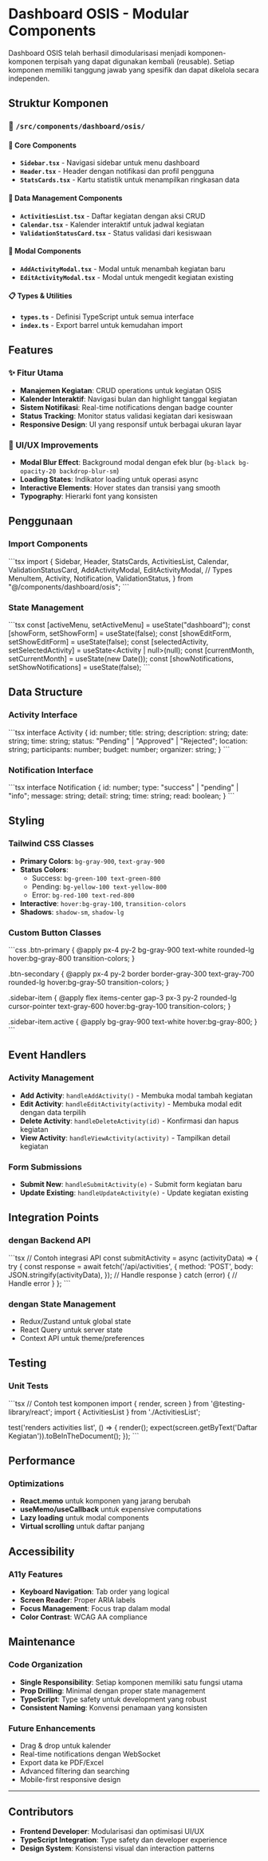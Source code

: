 # Dashboard OSIS - Modular Components

Dashboard OSIS telah berhasil dimodularisasi menjadi komponen-komponen terpisah yang dapat digunakan kembali (reusable). Setiap komponen memiliki tanggung jawab yang spesifik dan dapat dikelola secara independen.

## Struktur Komponen

### 📁 `/src/components/dashboard/osis/`

#### 🔧 Core Components
- **`Sidebar.tsx`** - Navigasi sidebar untuk menu dashboard
- **`Header.tsx`** - Header dengan notifikasi dan profil pengguna
- **`StatsCards.tsx`** - Kartu statistik untuk menampilkan ringkasan data

#### 📝 Data Management Components
- **`ActivitiesList.tsx`** - Daftar kegiatan dengan aksi CRUD
- **`Calendar.tsx`** - Kalender interaktif untuk jadwal kegiatan
- **`ValidationStatusCard.tsx`** - Status validasi dari kesiswaan

#### 🎨 Modal Components
- **`AddActivityModal.tsx`** - Modal untuk menambah kegiatan baru
- **`EditActivityModal.tsx`** - Modal untuk mengedit kegiatan existing

#### 📋 Types & Utilities
- **`types.ts`** - Definisi TypeScript untuk semua interface
- **`index.ts`** - Export barrel untuk kemudahan import

## Features

### ✨ Fitur Utama
- **Manajemen Kegiatan**: CRUD operations untuk kegiatan OSIS
- **Kalender Interaktif**: Navigasi bulan dan highlight tanggal kegiatan
- **Sistem Notifikasi**: Real-time notifications dengan badge counter
- **Status Tracking**: Monitor status validasi kegiatan dari kesiswaan
- **Responsive Design**: UI yang responsif untuk berbagai ukuran layar

### 🎯 UI/UX Improvements
- **Modal Blur Effect**: Background modal dengan efek blur (`bg-black bg-opacity-20 backdrop-blur-sm`)
- **Loading States**: Indikator loading untuk operasi async
- **Interactive Elements**: Hover states dan transisi yang smooth
- **Typography**: Hierarki font yang konsisten

## Penggunaan

### Import Components
\`\`\`tsx
import {
  Sidebar,
  Header,
  StatsCards,
  ActivitiesList,
  Calendar,
  ValidationStatusCard,
  AddActivityModal,
  EditActivityModal,
  // Types
  MenuItem,
  Activity,
  Notification,
  ValidationStatus,
} from "@/components/dashboard/osis";
\`\`\`

### State Management
\`\`\`tsx
const [activeMenu, setActiveMenu] = useState("dashboard");
const [showForm, setShowForm] = useState(false);
const [showEditForm, setShowEditForm] = useState(false);
const [selectedActivity, setSelectedActivity] = useState<Activity | null>(null);
const [currentMonth, setCurrentMonth] = useState(new Date());
const [showNotifications, setShowNotifications] = useState(false);
\`\`\`

## Data Structure

### Activity Interface
\`\`\`tsx
interface Activity {
  id: number;
  title: string;
  description: string;
  date: string;
  time: string;
  status: "Pending" | "Approved" | "Rejected";
  location: string;
  participants: number;
  budget: number;
  organizer: string;
}
\`\`\`

### Notification Interface
\`\`\`tsx
interface Notification {
  id: number;
  type: "success" | "pending" | "info";
  message: string;
  detail: string;
  time: string;
  read: boolean;
}
\`\`\`

## Styling

### Tailwind CSS Classes
- **Primary Colors**: `bg-gray-900`, `text-gray-900`
- **Status Colors**: 
  - Success: `bg-green-100 text-green-800`
  - Pending: `bg-yellow-100 text-yellow-800`
  - Error: `bg-red-100 text-red-800`
- **Interactive**: `hover:bg-gray-100`, `transition-colors`
- **Shadows**: `shadow-sm`, `shadow-lg`

### Custom Button Classes
\`\`\`css
.btn-primary {
  @apply px-4 py-2 bg-gray-900 text-white rounded-lg hover:bg-gray-800 transition-colors;
}

.btn-secondary {
  @apply px-4 py-2 border border-gray-300 text-gray-700 rounded-lg hover:bg-gray-50 transition-colors;
}

.sidebar-item {
  @apply flex items-center gap-3 px-3 py-2 rounded-lg cursor-pointer text-gray-600 hover:bg-gray-100 transition-colors;
}

.sidebar-item.active {
  @apply bg-gray-900 text-white hover:bg-gray-800;
}
\`\`\`

## Event Handlers

### Activity Management
- **Add Activity**: `handleAddActivity()` - Membuka modal tambah kegiatan
- **Edit Activity**: `handleEditActivity(activity)` - Membuka modal edit dengan data terpilih
- **Delete Activity**: `handleDeleteActivity(id)` - Konfirmasi dan hapus kegiatan
- **View Activity**: `handleViewActivity(activity)` - Tampilkan detail kegiatan

### Form Submissions
- **Submit New**: `handleSubmitActivity(e)` - Submit form kegiatan baru
- **Update Existing**: `handleUpdateActivity(e)` - Update kegiatan existing

## Integration Points

### dengan Backend API
\`\`\`tsx
// Contoh integrasi API
const submitActivity = async (activityData) => {
  try {
    const response = await fetch('/api/activities', {
      method: 'POST',
      body: JSON.stringify(activityData),
    });
    // Handle response
  } catch (error) {
    // Handle error
  }
};
\`\`\`

### dengan State Management
- Redux/Zustand untuk global state
- React Query untuk server state
- Context API untuk theme/preferences

## Testing

### Unit Tests
\`\`\`tsx
// Contoh test komponen
import { render, screen } from '@testing-library/react';
import { ActivitiesList } from './ActivitiesList';

test('renders activities list', () => {
  render(<ActivitiesList activities={mockActivities} />);
  expect(screen.getByText('Daftar Kegiatan')).toBeInTheDocument();
});
\`\`\`

## Performance

### Optimizations
- **React.memo** untuk komponen yang jarang berubah
- **useMemo/useCallback** untuk expensive computations
- **Lazy loading** untuk modal components
- **Virtual scrolling** untuk daftar panjang

## Accessibility

### A11y Features
- **Keyboard Navigation**: Tab order yang logical
- **Screen Reader**: Proper ARIA labels
- **Focus Management**: Focus trap dalam modal
- **Color Contrast**: WCAG AA compliance

## Maintenance

### Code Organization
- **Single Responsibility**: Setiap komponen memiliki satu fungsi utama
- **Prop Drilling**: Minimal dengan proper state management
- **TypeScript**: Type safety untuk development yang robust
- **Consistent Naming**: Konvensi penamaan yang konsisten

### Future Enhancements
- Drag & drop untuk kalender
- Real-time notifications dengan WebSocket
- Export data ke PDF/Excel
- Advanced filtering dan searching
- Mobile-first responsive design

---

## Contributors
- **Frontend Developer**: Modularisasi dan optimisasi UI/UX
- **TypeScript Integration**: Type safety dan developer experience
- **Design System**: Konsistensi visual dan interaction patterns
